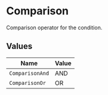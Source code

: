 # Comparison

Comparison operator for the condition.


## Values

| Name            | Value           |
| --------------- | --------------- |
| `ComparisonAnd` | AND             |
| `ComparisonOr`  | OR              |